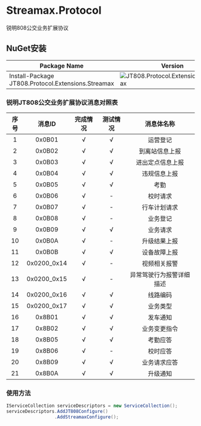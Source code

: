 # Streamax.Protocol
锐明808公交业务扩展协议
## NuGet安装

| Package Name          | Version                                            | Downloads                                           |
| --------------------- | -------------------------------------------------- | --------------------------------------------------- |
| Install-Package JT808.Protocol.Extensions.Streamax | ![JT808.Protocol.Extensions.Streamax](https://img.shields.io/nuget/v/JT808.Protocol.Extensions.Streamax.svg) | ![JT808.Protocol.Extensions.Streamax](https://img.shields.io/nuget/dt/JT808.Protocol.Extensions.Streamax.svg) |

### 锐明JT808公交业务扩展协议消息对照表

| 序号  | 消息ID | 完成情况 | 测试情况 | 消息体名称 |
| :---: | :---: | :---: | :---: | :---: |
| 1 | 0x0B01 | √ | √ | 运营登记 |
| 2 | 0x0B02 | √ | √ | 到离站信息上报 |
| 3 | 0x0B03 | √ | √ | 进出定点信息上报 |
| 4 | 0x0B04 | √ | √ | 违规信息上报 |
| 5 | 0x0B05 | √ | √ | 考勤 |
| 6 | 0x0B06 | √ | - | 校时请求 |
| 7 | 0x0B07 | √ | - | 行车计划请求 |
| 8 | 0x0B08 | √ | - | 业务登记 |
| 9 | 0x0B09 | √ | √ | 业务请求 |
| 10 | 0x0B0A | √ | - | 升级结果上报 |
| 11 | 0x0B0B | √ | √ | 设备故障上报 |
| 12 | 0x0200_0x14 | √ | - | 视频相关报警 |
| 13 | 0x0200_0x15 | √ | - | 异常驾驶行为报警详细描述 |
| 14 | 0x0200_0x16 | √ | √ | 线路编码 |
| 15 | 0x0200_0x17 | √ | √ | 业务类型 |
| 16 | 0x8B01 | √ | √ | 发车通知 |
| 17 | 0x8B02 | √ | √ | 业务变更指令 |
| 18 | 0x8B05 | √ | √ | 考勤应答 |
| 19 | 0x8B06 | √ | - | 校时应答 |
| 20 | 0x8B09 | √ | √ | 业务请求应答 |
| 21 | 0x8B0A | √ | √ | 升级通知 |

### 使用方法

```csharp
IServiceCollection serviceDescriptors = new ServiceCollection();
serviceDescriptors.AddJT808Configure()
                  .AddStreamaxConfigure();
```
